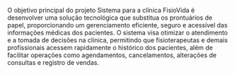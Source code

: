 O objetivo principal do projeto Sistema para a clínica FisioVida é desenvolver uma solução tecnológica que substitua os prontuários de papel, proporcionando um gerenciamento eficiente, seguro e acessível das informações médicas dos pacientes. O sistema visa otimizar o atendimento e a tomada de decisões na clínica, permitindo que fisioterapeutas e demais profissionais acessem rapidamente o histórico dos pacientes, além de facilitar operações como agendamentos, cancelamentos, alterações de consultas e registro de vendas.

